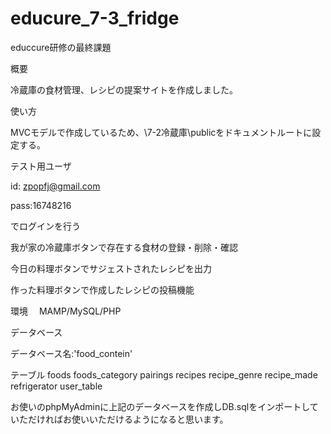 # educure_7-3_fridge
educcure研修の最終課題

概要

冷蔵庫の食材管理、レシピの提案サイトを作成しました。

使い方

MVCモデルで作成しているため、\7-2冷蔵庫\publicをドキュメントルートに設定する。

テスト用ユーザ

id: zpopfj@gmail.com

pass:16748216

でログインを行う

我が家の冷蔵庫ボタンで存在する食材の登録・削除・確認


今日の料理ボタンでサジェストされたレシピを出力


作った料理ボタンで作成したレシピの投稿機能


環境　
MAMP/MySQL/PHP

データベース

データベース名:'food_contein'

テーブル
foods
foods_category
pairings
recipes
recipe_genre
recipe_made
refrigerator
user_table

お使いのphpMyAdminに上記のデータベースを作成しDB.sqlをインポートしていただければお使いいただけるようになると思います。

